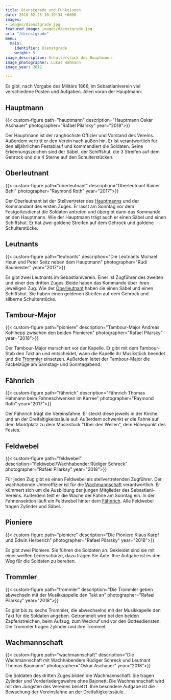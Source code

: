 ```yaml
---
title: Dienstgrade und Funktionen
date: 2018-02-25 10:39:34 +0000
images:
- images/dienstgrade.jpg
featured_image: images/dienstgrade.jpg
url: "/dienstgrade"
menu:
  main:
    identifier: Dienstgrade
    weight: 5
image_description: Schulterstück des Hauptmanns
image_photographer: Lukas Hahmann
image_year: 2012

---
```

Es gibt, nach Vorgabe des Militärs 1866, im Sebastianiverein viel verschiedene Posten und Aufgaben. Allen voran der Hauptmann:

## Hauptmann

{{< custom-figure path="hauptmann" description="Hauptmann Oskar Aschauer" photographer="Rafael Pilarsky" year="2018">}}

Der Hauptmann ist der ranghöchste Offizier und Vorstand des Vereins. Außerdem vertritt er den Verein nach außen hin. Er ist verantwortlich für den alljährlichen Festablauf und kommandiert die Soldaten. Seine Erkennungszeichen sind der Säbel, der Schiffshut, die 3 Streifen auf dem Gehrock und die 4 Sterne auf den Schulterstücken.

## Oberleutnant

{{< custom-figure path="oberleutnant" description="Oberleutnant Rainer Behl" photographer="Raymond Roth" year="2017">}}

Der Oberleutnant ist der Stellvertreter des [Hauptmanns](#hauptmann) und der Kommandant des ersten Zuges. Er lässt am Sonntag vor dem Festgottesdienst die Soldaten antreten und übergibt dann das Kommando an den Hauptmann. Wie der Hauptmann trägt auch er einen Säbel und einen Schiffshut. Er hat zwei goldene Streifen auf dem Gehrock und goldene Schulterstücke.

## Leutnants

{{< custom-figure path="leutnants" description="Die Leutnants Michael Heun und Peter Seitz neben dem Hauptmann" photographer="Rudi Baumeister" year="2017">}}

Es gibt zwei Leutnants im Sebastianiverein. Einer ist Zugführer des zweiten und einer des dritten Zuges. Beide haben das Kommando über ihren jeweiligen Zug. Wie der [Oberleutnant](#oberleutnant) haben sie einen Säbel und einen Schiffshut. Sie haben einen goldenen Streifen auf dem Gehrock und silberne Schulterstücke.

## Tambour-Major

{{< custom-figure path="pioniere" description="Tambour-Major Andreas Kohlhepp zwischen den beiden Pionieren" photographer="Rafael Pilarsky" year="2018">}}

Der Tambour-Major marschiert vor der Kapelle. Er gibt mit dem Tambour-Stab den Takt an und entscheidet, wann die Kapelle ihr Musikstück beendet und die [Trommler](#trommler) einsetzen. Außerdem leitet der Tambour-Major die Fackelzüge am Samstag- und Sonntagabend.

## Fähnrich

{{< custom-figure path="fähnrich" description="Fähnrich Thomas Hahmann beim Fahneschwenken im Karree" photographer="Raymond Roth" year="2017">}}

Der Fähnrich trägt die Vereinsfahne. Er steckt diese jeweils in der Kirche und an der Dreifaltigkeitssäule auf. Außerdem schwenkt er die Fahne auf dem Marktplatz zu dem Musikstück "Über den Wellen", dem Höhepunkt des Festes.

## Feldwebel

{{< custom-figure path="feldwebel" description="Feldwebel/Wachhabender Rüdiger Schreck" photographer="Rafael Pilarksy" year="2018">}}

Für jeden Zug gibt es einen Feldwebel als stellvertretenden Zugführer. Der wachhabende Unteroffizier ist für die [Wachmannschaft](#wachmannschaft) verantwortlich. Er kümmert sich um die Ausbildung der jungen Mitglieder des Sebastiani-Vereins. Außerdem teilt er die Wache der Fahne am Sonntag ein. In der Fahnensektion läuft ein Feldwebel hinter dem [Fähnrich](#fähnrich). Alle Feldwebel tragen Zylinder und Säbel.

## Pioniere

{{< custom-figure path="pioniere" description="Die Pioniere Klaus Karpf und Edwin Herberich" photographer="Rafael Pilarsky" year="2018">}}

Es gibt zwei Pioniere. Sie führen die Soldaten an. Gekleidet sind sie mit einer weißen Lederschürze, dazu tragen Sie Äxte. Ihre Aufgabe ist es den Weg für die Soldaten zu bereiten.

## Trommler

{{< custom-figure path="trommler" description="Die Trommler geben abwechseln mit der Musikkappelle den Takt an" photographer="Rafael Pilarksy" year="2018">}}

Es gibt bis zu sechs Trommler, die abwechselnd mit der Musikkapelle den Takt für die Soldaten angeben. Getrommelt wird bei den beiden Zapfenstreichen, beim Aufzug, zum Weckruf und vor den Gottesdiensten. Die Trommler tragen Zylinder und ihre Trommel.

## Wachmannschaft

{{< custom-figure path="wachmannschaft" description="Die Wachmannschaft mit Wachhabendem Rüdiger Schreck und Leutnant Thomas Baumann" photographer="Oskar Aschauer" year="2018">}}

Die Soldaten des dritten Zuges bilden die Wachmannschaft. Sie tragen Zylinder und Vorderladergewehre ohne Bajonett. Die Wachmannschaft wird mit den Jüngsten des Vereines besetzt. Ihre besondere Aufgabe ist die Bewachung der Vereinsfahne an der Dreifaltigkeitssäule.